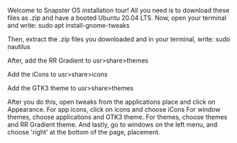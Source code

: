 Welcome to Snapster OS installation tour!
All you need is to download these files as .zip and have a booted Ubuntu 20.04 LTS.
Now, open your terminal and write:
sudo apt install-gnome-tweaks

Then, extract the .zip files you downloaded and in your terminal, write:
sudo nautilus

After, add the RR Gradient to usr>share>themes

Add the iCons to usr>share>icons

Add the GTK3 theme to usr>share>themes

After you do this, open tweaks from the applications place and click on Appearance.
For app icons, click on icons and choose iCons
For window themes, choose applications and GTK3 theme.
For themes, choose themes and RR Gradient theme.
And lastly, go to windows on the left menu, and choose 'right' at the bottom of the page, placement.

